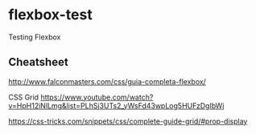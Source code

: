 # flexbox-test
Testing Flexbox

## Cheatsheet
http://www.falconmasters.com/css/guia-completa-flexbox/

CSS Grid https://www.youtube.com/watch?v=HpH12iNlLmg&list=PLhSj3UTs2_yWsFd43wpLog5HUFzDgIbWj

https://css-tricks.com/snippets/css/complete-guide-grid/#prop-display

